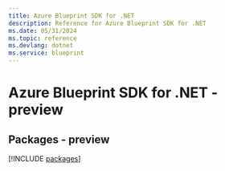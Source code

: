 ```yaml
---
title: Azure Blueprint SDK for .NET
description: Reference for Azure Blueprint SDK for .NET
ms.date: 05/31/2024
ms.topic: reference
ms.devlang: dotnet
ms.service: blueprint
---
```

# Azure Blueprint SDK for .NET - preview
## Packages - preview
[!INCLUDE [packages](blueprint-index.md)]